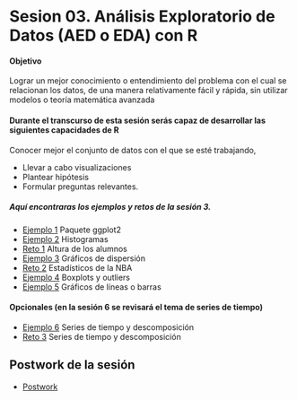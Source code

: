 # Sesion 03.  Análisis Exploratorio de Datos (AED o EDA) con R

#### Objetivo
Lograr un mejor conocimiento o entendimiento del problema con el cual se relacionan los datos, de una manera relativamente fácil y rápida, sin utilizar modelos o teoría matemática avanzada

#### Durante el transcurso de esta sesión serás capaz de desarrollar las siguientes capacidades de R 

Conocer mejor el conjunto de datos con el que se esté trabajando, 
- Llevar a cabo visualizaciones
- Plantear hipótesis 
- Formular preguntas relevantes.  

##### Aquí encontraras los ejemplos y retos de la sesión 3.

- [Ejemplo 1](Ejemplo-01/Readme.md) Paquete ggplot2
- [Ejemplo 2](Ejemplo-02/Readme.md) Histogramas
- [Reto 1](Reto-01/Readme.md) Altura de los alumnos
- [Ejemplo 3](Ejemplo-03/Readme.md) Gráficos de dispersión
- [Reto 2](Reto-02/Readme.md) Estadísticos de la NBA
- [Ejemplo 4](Ejemplo-04/Readme.md) Boxplots y outliers
- [Ejemplo 5](Ejemplo-05/Readme.md) Gráficos de líneas o barras

#### Opcionales (en la sesión 6 se revisará el tema de series de tiempo)

- [Ejemplo 6](Ejemplo-06/Readme.md) Series de tiempo y descomposición
- [Reto 3](Reto-03/Readme.md) Series de tiempo y descomposición

## Postwork de la sesión

- [Postwork](Postwork/Readme.md)

